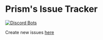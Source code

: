 # Prism's Issue Tracker

[![Discord Bots](https://discordbots.org/api/widget/416300279957553162.svg)](https://discordbots.org/bot/416300279957553162)

Create new issues [here](https://github.com/TrixterTheTux/Prism-IssueTracker/issues/new)
